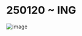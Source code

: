 <h1>250120 ~ ING</h1>

![image](https://github.com/user-attachments/assets/7e96a45d-a929-4b1e-9536-677975d36ddf)

